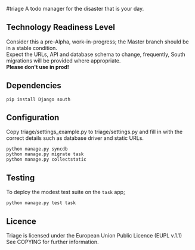 #triage
A todo manager for the disaster that is your day.

## Technology Readiness Level
Consider this a pre-Alpha, work-in-progress; the Master branch should be in a stable condition.  
Expect the URLs, API and database schema to change, frequently, South migrations will be provided where appropriate.  
**Please don't use in prod!**

## Dependencies

    pip install Django south

## Configuration

Copy triage/settings_example.py to triage/settings.py and fill in with the correct details such as database driver and static URLs.
    
    python manage.py syncdb
    python manage.py migrate task
    python manage.py collectstatic

## Testing

To deploy the modest test suite on the `task` app;
    
    python manage.py test task

## Licence
Triage is licensed under the European Union Public Licence (EUPL v.1.1)  
See COPYING for further information.


